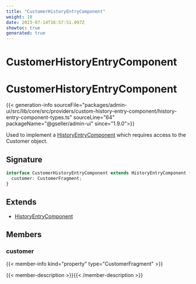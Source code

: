 ```yaml
---
title: "CustomerHistoryEntryComponent"
weight: 10
date: 2023-07-14T16:57:51.097Z
showtoc: true
generated: true
---
```

<!-- This file was generated from the Vendure source. Do not modify. Instead, re-run the "docs:build" script -->

# CustomerHistoryEntryComponent
<div class="symbol">


# CustomerHistoryEntryComponent

{{< generation-info sourceFile="packages/admin-ui/src/lib/core/src/providers/custom-history-entry-component/history-entry-component-types.ts" sourceLine="64" packageName="@gseller/admin-ui" since="1.9.0">}}

Used to implement a <a href='/admin-ui-api/custom-history-entry-components/history-entry-component#historyentrycomponent'>HistoryEntryComponent</a> which requires access to the Customer object.

## Signature

```TypeScript
interface CustomerHistoryEntryComponent extends HistoryEntryComponent {
  customer: CustomerFragment;
}
```
## Extends

 * <a href='/admin-ui-api/custom-history-entry-components/history-entry-component#historyentrycomponent'>HistoryEntryComponent</a>


## Members

### customer

{{< member-info kind="property" type="CustomerFragment"  >}}

{{< member-description >}}{{< /member-description >}}


</div>
